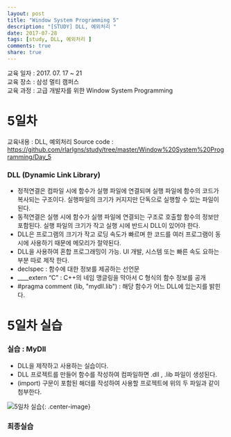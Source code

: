 ```yaml
---
layout: post
title: "Window System Programming 5"
description: "[STUDY] DLL, 예외처리 "
date: 2017-07-28
tags: [study, DLL, 예외처리 ]
comments: true
share: true
---
```


교육 일자 : 2017. 07. 17 ~ 21  
교육 장소 : 삼성 멀티 캠퍼스  
교육 과정 : 고급 개발자를 위한 Window System Programming  

# 5일차

교육내용 : DLL, 예외처리
Source code : <https://github.com/rlarlgns/study/tree/master/Window%20System%20Programming/Day_5>

### DLL (Dynamic Link Library)
 - 정적연결은 컴파일 시에 함수가 실행 파일에 연결되며 실행 파일에 함수의 코드가 복사되는 구조이다. 실행파일의 크기가 커지지만 단독으로 실행할 수 있는 파일이 된다.
 - 동적연결은 실행 시에 함수가 실행 파일에 연결되는 구조로 호출할 함수의 정보만 포함된다. 실행 파일의 크기가 작고 실행 시에 반드시 DLL이 있어야 한다.
 - DLL은 프로그램의 크기가 작고 로딩 속도가 빠르며 한 코드를 여러 프로그램이 동시에 사용하기 때문에 메모리가 절약된다.
 - DLL을 사용하여 혼합 프로그래밍이 가능. UI 개발, 시스템 또는 빠른 속도 요하는 부분 따로 제작 한다.
 - declspec : 함수에 대한 정보를 제공하는 선언문
 - ____extern “C” : C++의 네임 맹글링을 막아서 C 형식의 함수 정보를 공개
 - #pragma comment (lib, "mydll.lib") : 해당 함수가 어느 DLL에 있는지를 밝힌다.

# 5일차 실습

### 실습 : MyDll  
 - DLL을 제작하고 사용하는 실습이다.
 - DLL 프로젝트를 만들어 함수를 작성하여 컴파일하면 .dll , .lib 파일이 생성된다.
 - (import) 구문이 포함된 해더를 작성하여 사용할 프로젝트에 위의 두 파일과 같이 첨부한다.

![5일차 실습]({{site.url}}/img/Window/Day5_1.png){: .center-image}
<script src="https://gist.github.com/rlarlgns/19612490aac2538cc796f3535b752858.js"></script>

### 최종실습
